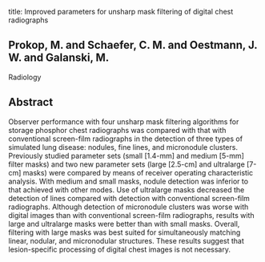 title: Improved parameters for unsharp mask filtering of digital chest radiographs

## Prokop, M. and Schaefer, C. M. and Oestmann, J. W. and Galanski, M.
Radiology


## Abstract
Observer performance with four unsharp mask filtering algorithms for storage phosphor chest radiographs was compared with that with conventional screen-film radiographs in the detection of three types of simulated lung disease: nodules, fine lines, and micronodule clusters. Previously studied parameter sets (small [1.4-mm] and medium [5-mm] filter masks) and two new parameter sets (large [2.5-cm] and ultralarge [7-cm] masks) were compared by means of receiver operating characteristic analysis. With medium and small masks, nodule detection was inferior to that achieved with other modes. Use of ultralarge masks decreased the detection of lines compared with detection with conventional screen-film radiographs. Although detection of micronodule clusters was worse with digital images than with conventional screen-film radiographs, results with large and ultralarge masks were better than with small masks. Overall, filtering with large masks was best suited for simultaneously matching linear, nodular, and micronodular structures. These results suggest that lesion-specific processing of digital chest images is not necessary.

